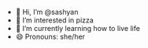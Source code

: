 - 👋 Hi, I’m @sashyan
- 👀 I’m interested in pizza
- 🌱 I’m currently learning how to live life
- 😄 Pronouns: she/her

<!---
sashyan/sashyan is a ✨ special ✨ repository because its `README.md` (this file) appears on your GitHub profile.
You can click the Preview link to take a look at your changes.
--->
